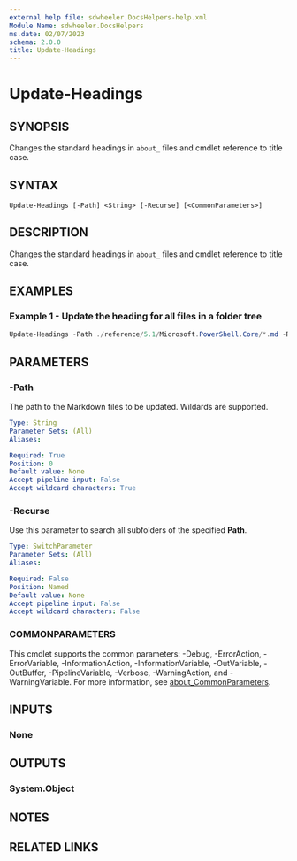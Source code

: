 ```yaml
---
external help file: sdwheeler.DocsHelpers-help.xml
Module Name: sdwheeler.DocsHelpers
ms.date: 02/07/2023
schema: 2.0.0
title: Update-Headings
---
```


# Update-Headings

## SYNOPSIS
Changes the standard headings in `about_` files and cmdlet reference to title case.

## SYNTAX

```
Update-Headings [-Path] <String> [-Recurse] [<CommonParameters>]
```

## DESCRIPTION

Changes the standard headings in `about_` files and cmdlet reference to title case.

## EXAMPLES

### Example 1 - Update the heading for all files in a folder tree

```powershell
Update-Headings -Path ./reference/5.1/Microsoft.PowerShell.Core/*.md -Recurse
```

## PARAMETERS

### -Path

The path to the Markdown files to be updated. Wildards are supported.

```yaml
Type: String
Parameter Sets: (All)
Aliases:

Required: True
Position: 0
Default value: None
Accept pipeline input: False
Accept wildcard characters: True
```

### -Recurse

Use this parameter to search all subfolders of the specified **Path**.

```yaml
Type: SwitchParameter
Parameter Sets: (All)
Aliases:

Required: False
Position: Named
Default value: None
Accept pipeline input: False
Accept wildcard characters: False
```

### COMMONPARAMETERS

This cmdlet supports the common parameters: -Debug, -ErrorAction, -ErrorVariable,
-InformationAction, -InformationVariable, -OutVariable, -OutBuffer, -PipelineVariable, -Verbose,
-WarningAction, and -WarningVariable. For more information, see
[about_CommonParameters](http://go.microsoft.com/fwlink/?LinkID=113216).

## INPUTS

### None

## OUTPUTS

### System.Object

## NOTES

## RELATED LINKS
